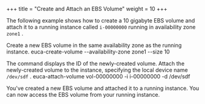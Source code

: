 +++
title = "Create and Attach an EBS Volume"
weight = 10
+++

The following example shows how to create a 10 gigabyte EBS volume and attach it to a running instance called `i-00000000` running in availability zone `zone1` . 

Create a new EBS volume in the same availability zone as the running instance. 
    euca-create-volume --availability-zone zone1 --size 10

The command displays the ID of the newly-created volume. Attach the newly-created volume to the instance, specifying the local device name `/dev/sdf` . 
    euca-attach-volume vol-00000000 -i i-00000000 -d /dev/sdf

You've created a new EBS volume and attached it to a running instance. You can now access the EBS volume from your running instance. 